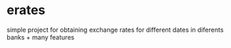 # erates
simple project for obtaining exchange rates for different dates in diferents banks + many features
